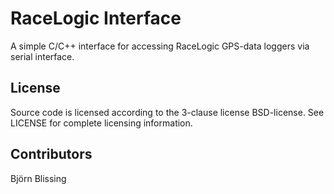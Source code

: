 RaceLogic Interface
==================

A simple C/C++ interface for accessing RaceLogic GPS-data loggers via serial interface.

License
-------
Source code is licensed according to the 3-clause license BSD-license. 
See LICENSE for complete licensing information. 

Contributors
------------
Björn Blissing
